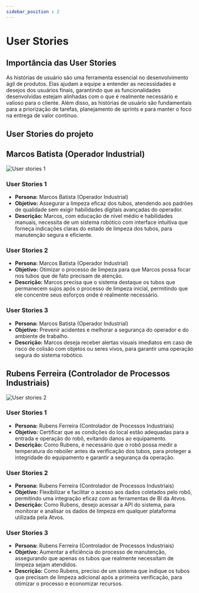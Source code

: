 ```yaml
---
sidebar_position : 2
---
```


# User Stories

## Importância das User Stories

As histórias de usuário são uma ferramenta essencial no desenvolvimento ágil de produtos. Elas ajudam a equipe a entender as necessidades e desejos dos usuários finais, garantindo que as funcionalidades desenvolvidas estejam alinhadas com o que é realmente necessário e valioso para o cliente. Além disso, as histórias de usuário são fundamentais para a priorização de tarefas, planejamento de sprints e para manter o foco na entrega de valor contínuo.

## User Stories do projeto

## Marcos Batista (Operador Industrial)
![User stories 1](/img/sprint_1/userstories1.png "User Stories 1")

### User Stories 1

- **Persona:** Marcos Batista (Operador Industrial)
- **Objetivo:** Assegurar a limpeza eficaz dos tubos, atendendo aos padrões de qualidade sem exigir habilidades digitais avançadas do operador.
- **Descrição:** Marcos, com educação de nível médio e habilidades manuais, necessita de um sistema robótico com interface intuitiva que forneça indicações claras do estado de limpeza dos tubos, para manutenção segura e eficiente.

### User Stories 2

- **Persona:** Marcos Batista (Operador Industrial)
- **Objetivo:** Otimizar o processo de limpeza para que Marcos possa focar nos tubos que de fato precisam de atenção.
- **Descrição:** Marcos precisa que o sistema destaque os tubos que permanecem sujos após o processo de limpeza inicial, permitindo que ele concentre seus esforços onde é realmente necessário.

### User Stories 3

- **Persona:** Marcos Batista (Operador Industrial)
- **Objetivo:** Prevenir acidentes e melhorar a segurança do operador e do ambiente de trabalho.
- **Descrição:** Marcos deseja receber alertas visuais imediatos em caso de risco de colisão com objetos ou seres vivos, para garantir uma operação segura do sistema robótico.

## Rubens Ferreira (Controlador de Processos Industriais)
![User stories 2](/img/sprint_1/userstories2.png "User Stories 2")

### User Stories 1

- **Persona:** Rubens Ferreira (Controlador de Processos Industriais)
- **Objetivo:** Certificar que as condições do local estão adequadas para a entrada e operação do robô, evitando danos ao equipamento.
- **Descrição:** Como Rubens, é necessário que o robô possa medir a temperatura do reboiler antes da verificação dos tubos, para proteger a integridade do equipamento e garantir a segurança da operação.

### User Stories 2

- **Persona:** Rubens Ferreira (Controlador de Processos Industriais)
- **Objetivo:** Flexibilizar e facilitar o acesso aos dados coletados pelo robô, permitindo uma integração eficaz com as ferramentas de BI da Atvos.
- **Descrição:** Como Rubens, desejo acessar a API do sistema, para monitorar e analisar os dados de limpeza em qualquer plataforma utilizada pela Atvos.

### User Stories 3

- **Persona:** Rubens Ferreira (Controlador de Processos Industriais)
- **Objetivo:** Aumentar a eficiência do processo de manutenção, assegurando que apenas os tubos que realmente necessitam de limpeza sejam atendidos.
- **Descrição:** Como Rubens, preciso de um sistema que indique os tubos que precisam de limpeza adicional após a primeira verificação, para otimizar o processo e economizar recursos.
